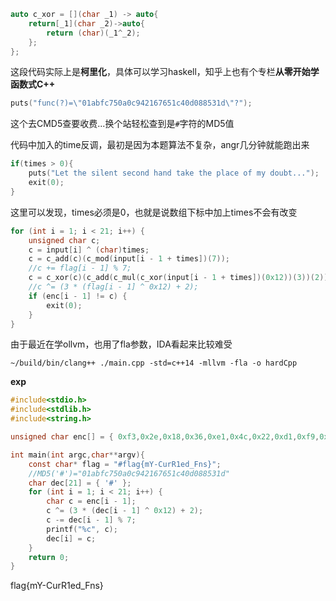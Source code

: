 ```C++
auto c_xor = [](char _1) -> auto{
	return[_1](char _2)->auto{
		return (char)(_1^_2);
	};
};
```

这段代码实际上是**柯里化**，具体可以学习haskell，知乎上也有个专栏**从零开始学函数式C++**



```C++
puts("func(?)=\"01abfc750a0c942167651c40d088531d\"?");
```

这个去CMD5查要收费...换个站轻松查到是`#`字符的MD5值



代码中加入的time反调，最初是因为本题算法不复杂，angr几分钟就能跑出来

```C++
if(times > 0){
	puts("Let the silent second hand take the place of my doubt...");
	exit(0);
}
```



这里可以发现，times必须是0，也就是说数组下标中加上times不会有改变

```C++
for (int i = 1; i < 21; i++) {
	unsigned char c;
	c = input[i] ^ (char)times;
	c = c_add(c)(c_mod(input[i - 1 + times])(7));
	//c += flag[i - 1] % 7;
	c = c_xor(c)(c_add(c_mul(c_xor(input[i - 1 + times])(0x12))(3))(2));
	//c ^= (3 * (flag[i - 1] ^ 0x12) + 2);
	if (enc[i - 1] != c) {
		exit(0);
	}
}
```



由于最近在学ollvm，也用了fla参数，IDA看起来比较难受

```shell
~/build/bin/clang++ ./main.cpp -std=c++14 -mllvm -fla -o hardCpp
```





**exp**

```C
#include<stdio.h>
#include<stdlib.h>
#include<string.h>

unsigned char enc[] = { 0xf3,0x2e,0x18,0x36,0xe1,0x4c,0x22,0xd1,0xf9,0x8c,0x40,0x76,0xf4,0x0e,0x00,0x05,0xa3,0x90,0x0e,0xa5 };

int main(int argc,char**argv){
	const char* flag = "#flag{mY-CurR1ed_Fns}";
	//MD5('#')="01abfc750a0c942167651c40d088531d"
	char dec[21] = { '#' };
	for (int i = 1; i < 21; i++) {
		char c = enc[i - 1];
		c ^= (3 * (dec[i - 1] ^ 0x12) + 2);
		c -= dec[i - 1] % 7;
		printf("%c", c);
		dec[i] = c;
	}
	return 0;
}
```



flag{mY-CurR1ed_Fns}